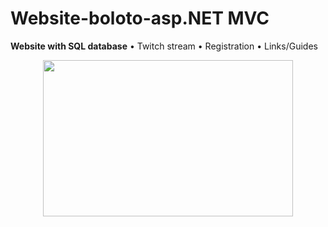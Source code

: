 # Website-boloto-asp.NET MVC
**Website with SQL database**
• Twitch stream
• Registration
• Links/Guides


<p align="center">
  <img width="400" height="250" src="https://user-images.githubusercontent.com/17459523/210518821-65c39ddb-8353-4fa2-9127-22d15ff66996.png">



</p>
